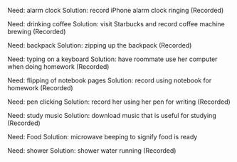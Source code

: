 Need: alarm clock  Solution: record iPhone alarm clock ringing (Recorded)

Need: drinking coffee  Solution: visit Starbucks and record coffee machine brewing (Recorded)

Need: backpack Solution: zipping up the backpack (Recorded)

Need: typing on a keyboard  Solution: have roommate use her computer when doing homework (Recorded)

Need: flipping of notebook pages  Solution: record using notebook for homework (Recorded)

Need: pen clicking  Solution: record her using her pen for writing (Recorded)

Need: study music  Solution: download music that is useful for studying (Recorded)

Need: Food  Solution: microwave beeping to signify food is ready 

Need: shower  Solution: shower water running (Recorded)

